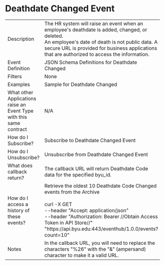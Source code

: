 # Deathdate Changed Event

<table align="center">
    <tr>
        <td>Description</td>
        <td>The HR system will raise an event when an employee's deathdate is added, changed, or deleted.<br>An employee's date of death is not public data. A secure URL is provided for business applications that are authorized to access the information.</td>
    </tr>
    <tr>
        <td>Event Definition</td>
        <td>JSON Schema Definitions for Deathdate Changed</td>
    </tr>
    <tr>
        <td>Filters</td>
        <td>None</td>
    </tr>
    <tr>
        <td>Examples</td>
        <td>Sample for Deathdate Changed</td>
    </tr>
    <tr>
        <td>What other Applications raise an Event Type with this same contract</td>
        <td>N/A</td>
    </tr>
    <tr>
        <td>How do I Subscribe?</td>
        <td>Subscribe to Deathdate Changed Event</td>
    </tr>
    <tr>
        <td>How do I Unsubscribe?</td>
        <td>Unsubscribe from Deathdate Changed Event</td>
    </tr>
    <tr>
        <td>What does callback return?</td>
        <td>The callback URL will return Deathdate Code data for the specified byu_id.</td>
    </tr>
    <tr>
        <td>How do I access a history of these events?</td>
        <td>Retrieve the oldest 10 Deathdate Code Changed events from the Archive<br><br>curl -X GET<br>--header "Accept: application/json" <br>--header "Authorization: Bearer //Obtain Access Token in API Store//" <br>"https://<span></span>api.byu.edu:443/eventhub/1.0.0/events?count=10"</td>
    </tr>
    <tr>
        <td>Notes</td>
        <td>In the callback URL, you will need to replace the characters "%26" with the "&" (ampersand) character to make it a valid URL.</td>
    </tr>
</table>
